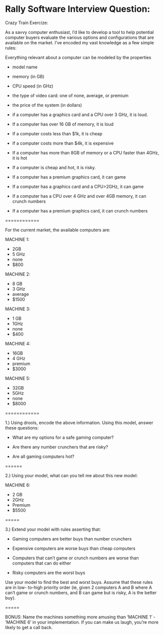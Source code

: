 Rally Software Interview Question:
======

Crazy Train Exercize: 

As a savvy computer enthusiast, I’d like to develop a tool to help potential computer
buyers evaluate the various options and configurations that are available on the
market. I’ve encoded my vast knowledge as a few simple rules:

Everything relevant about a computer can be modeled by the properties

- model name

- memory (in GB)

- CPU speed (in GHz)

- the type of video card: one of none, average, or premium

- the price of the system (in dollars)

- if a computer has a graphics card and a CPU over 3 GHz, it is loud.

- If a computer has over 16 GB of memory, it is loud

- If a computer costs less than $1k, it is cheap

- If a computer costs more than $4k, it is expensive

- If a computer has more than 8GB of memory or a CPU faster than 4GHz, it is hot

- If a computer is cheap and hot, it is risky.

- If a computer has a premium graphics card, it can game

- If a computer has a graphics card and a CPU>2GHz, it can game

- If a computer has a CPU over 4 GHz and over 4GB memory, it can crunch numbers

- If a computer has a premium graphics card, it can crunch numbers

============

For the current market, the available computers are:

MACHINE 1:

- 2GB
- 5 GHz
- none
- $800

MACHINE 2:

- 8 GB
- 3 GHz
- average
- $1500

MACHINE 3:

- 1 GB
- 1GHz
- none
- $400

MACHINE 4:

- 16GB
- 4 GHz
- premium
- $3000

MACHINE 5:

- 32GB
- 5GHz
- none
- $8000

============

1.) Using drools, encode the above information. Using this model, answer
these questions:

- What are my options for a safe gaming computer?

- Are there any number crunchers that are risky?

- Are all gaming computers hot?

======

2.) Using your model, what can you tell me about this new model:

MACHINE 6:

- 2 GB
- 2GHz
- Premium
- $5500

=====


3.) Extend your model with rules asserting that:

- Gaming computers are better buys than number crunchers

- Expensive computers are worse buys than cheap computers

- Computers that can’t game or crunch numbers are worse than computers that can do either

- Risky computers are the worst buys

Use your model to find the best and worst buys. Assume that these rules are in low-
to-high priority order (ie, given 2 computers A and B where A can’t game or crunch
numbers, and B can game but is risky, A is the better buy).

=====

BONUS: Name the machines something more amusing than ‘MACHINE 1’ -
‘MACHINE 6’ in your implementation. If you can make us laugh, you’re more likely to
get a call back.
